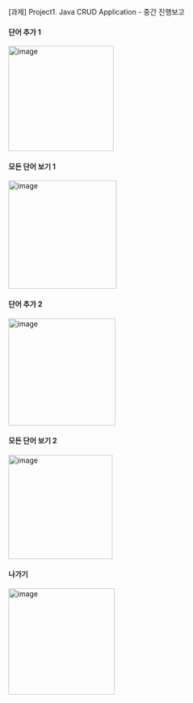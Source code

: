 [과제] Project1. Java CRUD Application - 중간 진행보고

#### 단어 추가 1
<img width="208" alt="image" src="https://github.com/eunsaemsaem/PP_WordMaster/assets/142576710/87b93c86-0682-4c12-a698-6eda1ba66f09">


#### 모든 단어 보기 1
<img width="214" alt="image" src="https://github.com/eunsaemsaem/PP_WordMaster/assets/142576710/2491ee14-19e3-4e86-a9b4-888cb8412e27">


#### 단어 추가 2
<img width="212" alt="image" src="https://github.com/eunsaemsaem/PP_WordMaster/assets/142576710/451ab209-569e-4055-a38c-7f7e1c312cfe">


#### 모든 단어 보기 2
<img width="206" alt="image" src="https://github.com/eunsaemsaem/PP_WordMaster/assets/142576710/55e20977-3c97-4fbe-8e07-1e1eda7bcc4b">


#### 나가기
<img width="210" alt="image" src="https://github.com/eunsaemsaem/PP_WordMaster/assets/142576710/5dc574c7-f07c-4bd0-8d03-3d7e213d4a27">
